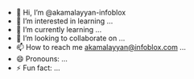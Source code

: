- 👋 Hi, I’m @akamalayyan-infoblox
- 👀 I’m interested in learning ...
- 🌱 I’m currently learning ...
- 💞️ I’m looking to collaborate on ...
- 📫 How to reach me akamalayyan@infoblox.com ...
- 😄 Pronouns: ...
- ⚡ Fun fact: ...

<!---
akg-infoblox/akg-infoblox is a ✨ special ✨ repository because its `README.md` (this file) appears on your GitHub profile.
You can click the Preview link to take a look at your changes.
--->
